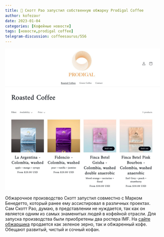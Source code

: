 ```yaml
---
title: 📰 Скотт Рао запустил собственную обжарку Prodigal Coffee 
author: kofezavr
date: 2023-01-04
categories: [Кофейные новости]
tags: [новости,prodigal coffee]
telegram-discussion: coffeesaurus/556
--- 
```

![Скотт Рао запустил собственную обжарку Prodigal Coffee](/assets/img/posts/23/01/prodigal-coffee.jpg)

Обжарочное производство Скотт запустил совместно с Марком Бенедетто, который ранее ему ассистировал в различных проектах. Сам Скотт Рао, думаю, в представлении не нуждается, так как он является одним из самых знаменитых людей в кофейной отрасли. Для запуска производства были приобретены два ростера IMF. На [сайте обжарщика](http://getprodigal.com/) продается как зеленое зерно, так и обжаренный кофе. Обещают развитый, чистый и сочный кофан.